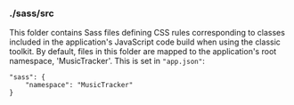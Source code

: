 ### ./sass/src

This folder contains Sass files defining CSS rules corresponding to classes
included in the application's JavaScript code build when using the classic toolkit.
By default, files in this folder are mapped to the application's root namespace, 'MusicTracker'.
This is set in `"app.json"`:

    "sass": {
        "namespace": "MusicTracker"
    }